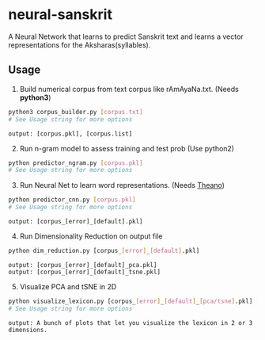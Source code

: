 
# neural-sanskrit

A Neural Network that learns to predict Sanskrit text and learns a vector representations for the Aksharas(syllables).

## Usage

1) Build numerical corpus from text corpus like rAmAyaNa.txt. (Needs __python3__)
```sh
python3 corpus_builder.py [corpus.txt] 
# See Usage string for more options
```
    output: [corpus.pkl], [corpus.list]


2) Run n-gram model to assess training and test prob (Use python2)
```sh
python predictor_ngram.py [corpus.pkl] 
# See Usage string for more options
```


3) Run Neural Net to learn word representations. (Needs [Theano](https://github.com/Theano/Theano))

```sh
python predictor_cnn.py [corpus.pkl] 
# See Usage string for more options
```
	output: [corpus_[error]_[default].pkl] 

4) Run Dimensionality Reduction on output file
```sh
python dim_reduction.py [corpus_[error]_[default].pkl] 
```
	output: [corpus_[error]_[default]_pca.pkl]
	output: [corpus_[error]_[default]_tsne.pkl]

5) Visualize PCA and tSNE in 2D 
```sh
python visualize_lexicon.py [corpus_[error]_[default]_[pca/tsne].pkl] [corpus.list] 
# See Usage string for more options
```

	output: A bunch of plots that let you visualize the lexicon in 2 or 3 dimensions.

